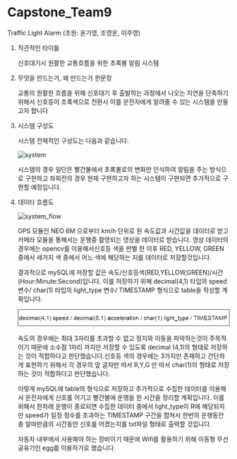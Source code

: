 # Capstone_Team9 
Traffic Light Alarm
(조원: 윤기영, 조영운, 이주영)


1. 직관적인 타이틀

    신호대기시 원활한 교통흐름을 위한 초록불 알림 시스템
  
2. 무엇을 만드는가, 왜 만드는가 한문장

    교통의 원활한 흐름을 위해 신호대기 후 출발하는 과정에서 나오는 지연을 단축하기 위해서 신호등이 초록색으로 전환시 이를 운전자에게
    알려줄 수 있는 시스템을 만들고자 합니다
  
3. 시스템 구성도

    시스템 전체적인 구상도는 다음과 같습니다.
    

    ![system](./Image/System2.jpg)
    

    
    시스템의 경우 일단은 빨간불에서 초록불로의 변화만 인식하여 알림을 주는 방식으로 구현하고 좌회전의 경우 현재 구현하고자 하는 시스템이 구현되면
    추가적으로 구현할 예정입니다.
    
  
4. 데이타 흐름도

   
    ![system_flow](./Image/System_flow2.jpg)
    
    
    
    GPS 모듈인 NEO 6M 으로부터 km/h 단위로 된 속도값과 시간값을 데이터로 받고 카메라 모듈을 통해서는 
    운행중 촬영되는 영상을 데이터로 받습니다. 영상 데이터의 경우에는 opencv를 이용해서신호등 색을 판별 한 이후
    RED, YELLOW, GREEN 중에서 세가지 색 중에서 어느 색에 해당하는 지를 데이터로 저장할것입니다.
    
    결과적으로 mySQL에 저장할 값은 속도/신호등색(RED,YELLOW,GREEN)/시간(Hour:Minute:Second)입니다.
    이를 저장하기 위해 decimal(4,1) 타입의 speed 변수/ char(1) 타입의 light_type 변수/ TIMESTAMP  형식으로
    table을 작성할 계획입니다.
    
    
    ![table](./Image/table.PNG)
    
    
    속도의 경우에는 최대 3자리를 초과할 수 없고 정지와 이동을 파악하는것이 주목적이기 때문에 소수점 1자리 까지만
    저장할 수 있도록 decimal (4,1)의 형태로 저장하는 것이 적합하다고 판단했습니다.신호등 색의 경우에는 3가지만
    존재하고 간단하게 표현하기 위해서 각 경우의 앞 글자만 따서 R,Y,G 만 따서 char(1)의 형태로 저장하는 것이 적합하다고 판단했습니다.
    
    이렇게 mySQL에 table의 형식으로 저장하고 추가적으로 수집한 데이터를 이용해서 운전자에게 신호를 어기고 빨간불에
    운행을 한 시간을 정리할 계획입니다. 이를 위해서 한차례 운행이 종료되면 수집한 데이터 중에서 light_type이 R에 해당되지만
    speed가 일정 정수를 초과하는 TIMESTAMP 구간을 합쳐서 한번의 운행동안 총 얼마만큼의 시간동안 신호를 어겼는지를 txt파일 형태로
    출력할 것입니다.
    
    자동차 내부에서 사용해야 하는 장비이기 때문에 Wifi를 활용하기 위해 이동형 무선 공유기인 egg를 이용하기로 했습니다.
    
